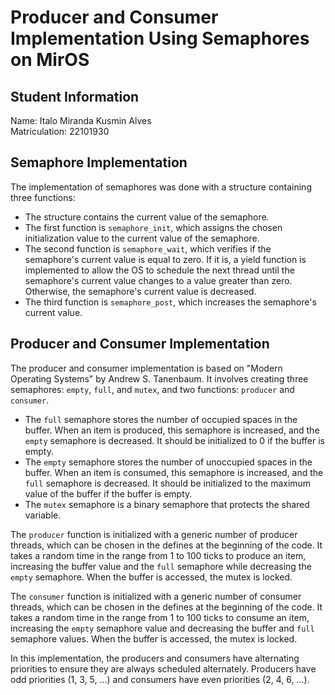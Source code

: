 # Producer and Consumer Implementation Using Semaphores on MirOS

## Student Information

Name: Italo Miranda Kusmin Alves  
Matriculation: 22101930

## Semaphore Implementation
The implementation of semaphores was done with a structure containing three functions:
- The structure contains the current value of the semaphore.
- The first function is `semaphore_init`, which assigns the chosen initialization value to the current value of the semaphore.
- The second function is `semaphore_wait`, which verifies if the semaphore's current value is equal to zero. If it is, a yield function is implemented to allow the OS to schedule the next thread until the semaphore's current value changes to a value greater than zero. Otherwise, the semaphore's current value is decreased.
- The third function is `semaphore_post`, which increases the semaphore's current value.

## Producer and Consumer Implementation
The producer and consumer implementation is based on "Modern Operating Systems" by Andrew S. Tanenbaum. It involves creating three semaphores: `empty`, `full`, and `mutex`, and two functions: `producer` and `consumer`.
- The `full` semaphore stores the number of occupied spaces in the buffer. When an item is produced, this semaphore is increased, and the `empty` semaphore is decreased. It should be initialized to 0 if the buffer is empty.
- The `empty` semaphore stores the number of unoccupied spaces in the buffer. When an item is consumed, this semaphore is increased, and the `full` semaphore is decreased. It should be initialized to the maximum value of the buffer if the buffer is empty.
- The `mutex` semaphore is a binary semaphore that protects the shared variable.

The `producer` function is initialized with a generic number of producer threads, which can be chosen in the defines at the beginning of the code. It takes a random time in the range from 1 to 100 ticks to produce an item, increasing the buffer value and the `full` semaphore while decreasing the `empty` semaphore. When the buffer is accessed, the mutex is locked.

The `consumer` function is initialized with a generic number of consumer threads, which can be chosen in the defines at the beginning of the code. It takes a random time in the range from 1 to 100 ticks to consume an item, increasing the `empty` semaphore value and decreasing the buffer and `full` semaphore values. When the buffer is accessed, the mutex is locked.

In this implementation, the producers and consumers have alternating priorities to ensure they are always scheduled alternately. Producers have odd priorities (1, 3, 5, ...) and consumers have even priorities (2, 4, 6, ...).

